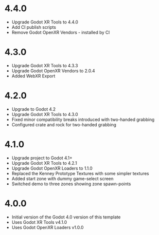# 4.4.0
 - Upgrade Godot XR Tools to 4.4.0
 - Add CI publish scripts
 - Remove Godot OpenXR Vendors - installed by CI

# 4.3.0
 - Upgrade Godot XR Tools to 4.3.3
 - Upgrade Godot OpenXR Vendors to 2.0.4
 - Added WebXR Export

# 4.2.0
 - Upgrade to Godot 4.2
 - Upgrade Godot XR Tools to 4.3.0
 - Fixed minor compatibility breaks introduced with two-handed grabbing
 - Configured crate and rock for two-handed grabbing

# 4.1.0
 - Upgrade project to Godot 4.1+
 - Upgrade Godot XR Tools to 4.2.1
 - Upgrade Godot OpenXR Loaders to 1.1.0
 - Replaced the Kenney Prototype Textures with some simpler textures
 - Added start zone with dummy game-select screen
 - Switched demo to three zones showing zone spawn-points

# 4.0.0
 - Initial version of the Godot 4.0 version of this template
 - Uses Godot XR Tools v4.1.0
 - Uses Godot OpenXR Loaders v1.0.0

